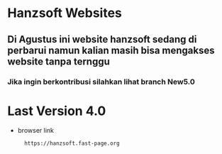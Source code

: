 # Hanzsoft Websites
## Di Agustus ini website hanzsoft sedang di perbarui namun kalian masih bisa mengakses website tanpa ternggu 
### Jika ingin berkontribusi silahkan lihat branch New5.0
#
#
# Last Version 4.0

* browser link
  ```sh
    https://hanzsoft.fast-page.org
  ```

